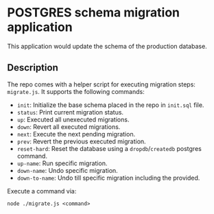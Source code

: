 # POSTGRES schema migration application
This application would update the schema of the production database.

## Description

The repo comes with a helper script for executing migration steps: `migrate.js`.  It
supports the following commands:
- `init`: Initialize the base schema placed in the repo in `init.sql` file.
- `status`: Print current migration status.
- `up`: Executed all unexecuted migrations.
- `down`: Revert all executed migrations.
- `next`: Execute the next pending migration.
- `prev`: Revert the previous executed migration.
- `reset-hard`: Reset the database using a `dropdb`/`createdb` postgres command.
- `up-name`: Run specific migration.
- `down-name`: Undo specific migration.
- `down-to-name`: Undo till specific migration including the provided.

Execute a command via:

```shell
node ./migrate.js <command>
```

